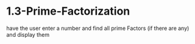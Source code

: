 1.3-Prime-Factorization
=======================

have the user enter a number and find all prime Factors (if there are any) and display them
